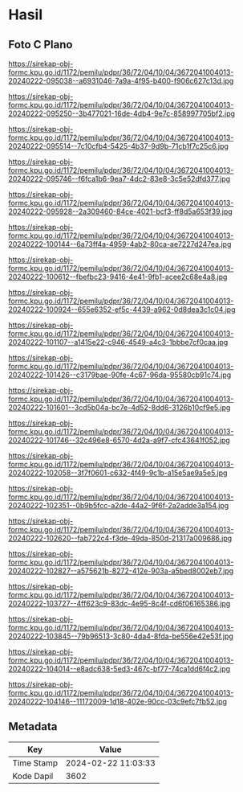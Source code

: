 # Hasil

## Foto C Plano

https://sirekap-obj-formc.kpu.go.id/1172/pemilu/pdpr/36/72/04/10/04/3672041004013-20240222-095038--a6931046-7a9a-4f95-b400-f906c627c13d.jpg

https://sirekap-obj-formc.kpu.go.id/1172/pemilu/pdpr/36/72/04/10/04/3672041004013-20240222-095250--3b477021-16de-4db4-9e7c-858997705bf2.jpg

https://sirekap-obj-formc.kpu.go.id/1172/pemilu/pdpr/36/72/04/10/04/3672041004013-20240222-095514--7c10cfb4-5425-4b37-9d9b-71cb1f7c25c6.jpg

https://sirekap-obj-formc.kpu.go.id/1172/pemilu/pdpr/36/72/04/10/04/3672041004013-20240222-095746--f6fca1b6-9ea7-4dc2-83e8-3c5e52dfd377.jpg

https://sirekap-obj-formc.kpu.go.id/1172/pemilu/pdpr/36/72/04/10/04/3672041004013-20240222-095928--2a309460-84ce-4021-bcf3-ff8d5a653f39.jpg

https://sirekap-obj-formc.kpu.go.id/1172/pemilu/pdpr/36/72/04/10/04/3672041004013-20240222-100144--6a73ff4a-4959-4ab2-80ca-ae7227d247ea.jpg

https://sirekap-obj-formc.kpu.go.id/1172/pemilu/pdpr/36/72/04/10/04/3672041004013-20240222-100612--fbefbc23-9416-4e41-9fb1-acee2c68e4a8.jpg

https://sirekap-obj-formc.kpu.go.id/1172/pemilu/pdpr/36/72/04/10/04/3672041004013-20240222-100924--655e6352-ef5c-4439-a962-0d8dea3c1c04.jpg

https://sirekap-obj-formc.kpu.go.id/1172/pemilu/pdpr/36/72/04/10/04/3672041004013-20240222-101107--a1415e22-c946-4549-a4c3-1bbbe7cf0caa.jpg

https://sirekap-obj-formc.kpu.go.id/1172/pemilu/pdpr/36/72/04/10/04/3672041004013-20240222-101426--c3179bae-90fe-4c67-96da-95580cb91c74.jpg

https://sirekap-obj-formc.kpu.go.id/1172/pemilu/pdpr/36/72/04/10/04/3672041004013-20240222-101601--3cd5b04a-bc7e-4d52-8dd6-3126b10cf9e5.jpg

https://sirekap-obj-formc.kpu.go.id/1172/pemilu/pdpr/36/72/04/10/04/3672041004013-20240222-101746--32c496e8-6570-4d2a-a9f7-cfc43641f052.jpg

https://sirekap-obj-formc.kpu.go.id/1172/pemilu/pdpr/36/72/04/10/04/3672041004013-20240222-102058--3f7f0601-c632-4f49-9c1b-a15e5ae9a5e5.jpg

https://sirekap-obj-formc.kpu.go.id/1172/pemilu/pdpr/36/72/04/10/04/3672041004013-20240222-102351--0b9b5fcc-a2de-44a2-9f6f-2a2adde3a154.jpg

https://sirekap-obj-formc.kpu.go.id/1172/pemilu/pdpr/36/72/04/10/04/3672041004013-20240222-102620--fab722c4-f3de-49da-850d-21317a009686.jpg

https://sirekap-obj-formc.kpu.go.id/1172/pemilu/pdpr/36/72/04/10/04/3672041004013-20240222-102827--a575621b-8272-412e-903a-a5bed8002eb7.jpg

https://sirekap-obj-formc.kpu.go.id/1172/pemilu/pdpr/36/72/04/10/04/3672041004013-20240222-103727--4ff623c9-83dc-4e95-8c4f-cd6f06165386.jpg

https://sirekap-obj-formc.kpu.go.id/1172/pemilu/pdpr/36/72/04/10/04/3672041004013-20240222-103845--79b96513-3c80-4da4-8fda-be556e42e53f.jpg

https://sirekap-obj-formc.kpu.go.id/1172/pemilu/pdpr/36/72/04/10/04/3672041004013-20240222-104014--e8adc638-5ed3-467c-bf77-74ca1dd6f4c2.jpg

https://sirekap-obj-formc.kpu.go.id/1172/pemilu/pdpr/36/72/04/10/04/3672041004013-20240222-104146--11172009-1d18-402e-90cc-03c9efc7fb52.jpg


## Metadata

| Key        | Value               |
| ---------- | ------------------- |
| Time Stamp | 2024-02-22 11:03:33 |
| Kode Dapil | 3602                |



